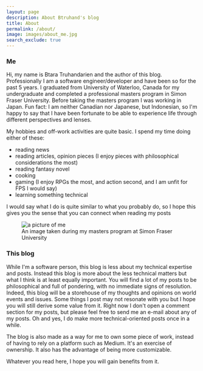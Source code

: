 ```yaml
---
layout: page
description: About Btruhand's blog
title: About
permalink: /about/
image: images/about_me.jpg
search_exclude: true
---
```


### Me
Hi, my name is Btara Truhandarien and the author of this blog. Professionally I am a software engineer/developer and have been so for the past
5 years. I graduated from University of Waterloo, Canada for my undergraduate and completed a professional masters program in Simon Fraser University.
Before taking the masters program I was working in Japan. Fun fact: I am neither Canadian nor Japanese, but Indonesian, so I'm happy to say that
I have been fortunate to be able to experience life through different perspectives and lenses.

My hobbies and off-work activities are quite basic. I spend my time doing either of these:
- reading news
- reading articles, opinion pieces (I enjoy pieces with philosophical considerations the most)
- reading fantasy novel
- cooking
- gaming (I enjoy RPGs the most, and action second, and I am unfit for FPS I would say)
- learning something technical 

I would say what I do is quite similar to what you probably do, so I hope this gives you the sense that you can connect when reading my posts

<figure class="about_me">
    <img src="/images/about_me.jpg" alt="a picture of me">
    <figcaption>An image taken during my masters program at Simon Fraser University</figcaption>
</figure>

### This blog

While I'm a software person, this blog is less about my technical expertise and posts. Instead this blog is more about the less technical matters
but what I think is at least equally important. You will find a lot of my posts to be philosophical and full of pondering, with no immediate
signs of resolution. Indeed, this blog will be a storehouse of my thoughts and opinions on world events and issues. Some things I post may not
resonate with you but I hope you will still derive some value from it. Right now I don't open a comment section for my posts, but please feel
free to send me an e-mail about any of my posts. Oh and yes, I do make more technical-oriented posts once in a while. 

The blog is also made as a way for me to own some piece of work, instead of having to rely on a platform such as Medium. It's an exercise of ownership.
It also has the advantage of being more customizable.

Whatever you read here, I hope you will gain benefits from it. 